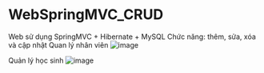 # WebSpringMVC_CRUD
Web sử dụng SpringMVC + Hibernate + MySQL
Chức năng: thêm, sửa, xóa  và cập nhật
Quan lý nhân viên
![image](https://user-images.githubusercontent.com/54854628/168422451-2afe12f0-ff89-4b56-b4c1-9c6a3c72791a.png)

Quản lý học sinh
![image](https://user-images.githubusercontent.com/54854628/168422499-2328d86e-0429-4023-8fa6-2eca61954eae.png)
